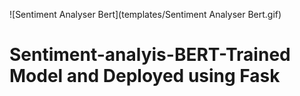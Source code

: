 ![Sentiment Analyser Bert](templates/Sentiment Analyser Bert.gif)

# Sentiment-analyis-BERT-Trained Model and Deployed using Fask

